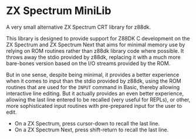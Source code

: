 # ZX Spectrum MiniLib

A very small alternative ZX Spectrum CRT library for z88dk.

This library is designed to provide support for Z88DK C development on
the ZX Spectrum and ZX Spectrum Next that aims for minimal memory use
by relying on ROM routines rather than z88dk library code where possible.
It throws away the stdio provided by z88dk, replacing it with a much more
bare-bones version based on the I/O streams provided by the ROM.

But in one sense, despite being minimal, it provides a better
experience when it comes to input than the stdio provided by z88dk,
using the ROM routines that are used for the `INPUT` command in Basic,
thereby allowing interactive line editing.  But it actually provides
an even better experience, allowing the last line entered to be
recalled (very useful for REPLs), or other, more sophisticated input
routines with pre-prepared input for the user to edit.

* On a ZX Spectrum, press cursor-down to recall the last line.
* On a ZX Spectrum Next, press shift-return to recall the last line.
